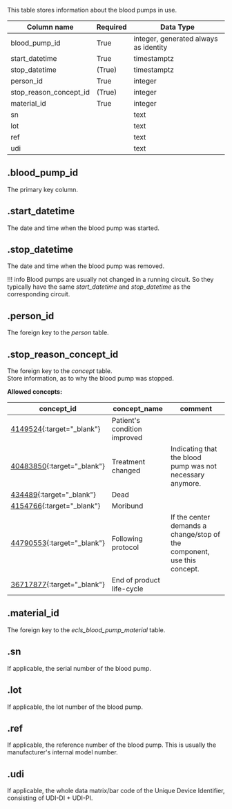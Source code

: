 This table stores information about the blood pumps in use.

| Column name             | Required | Data Type                             |
| ----------------------- | -------- | ------------------------------------- |
| blood_pump_id           | True     | integer, generated always as identity |
| start_datetime          | True     | timestamptz                           |
| stop_datetime           | (True)   | timestamptz                           |
| person_id               | True     | integer                               |
| stop_reason_concept_id  | (True)   | integer                               |
| material_id             | True     | integer                               |
| sn                      |          | text                                  |
| lot                     |          | text                                  |
| ref                     |          | text                                  |
| udi                     |          | text                                  |

## .blood_pump_id
The primary key column.

## .start_datetime
The date and time when the blood pump was started.

## .stop_datetime
The date and time when the blood pump was removed.

!!! info
    Blood pumps are usually not changed in a running circuit. So they
    typically have the same *start_datetime* and *stop_datetime* as the corresponding
    circuit.

## .person_id
The foreign key to the *person* table.

## .stop_reason_concept_id
The foreign key to the *concept* table. <br>
Store information, as to why the blood pump was stopped.

**Allowed concepts:**

| concept_id                                                                          | concept_name                                                                      | comment                                                                          |
|-------------------------------------------------------------------------------------|-----------------------------------------------------------------------------------|----------------------------------------------------------------------------------|
| [4149524](https://athena.ohdsi.org/search-terms/terms/4149524/){:target="_blank"}   | Patient's condition improved                                                      |                                                                                  |
| [40483850](https://athena.ohdsi.org/search-terms/terms/40483850/){:target="_blank"} | Treatment changed                                                                 | Indicating that the blood pump was not necessary anymore.                        |
| [434489](https://athena.ohdsi.org/search-terms/terms/434489/){:target="_blank"}     | Dead                                                                              |                                                                                  |
| [4154766](https://athena.ohdsi.org/search-terms/terms/4154766/){:target="_blank"}   | Moribund                                                                          |                                                                                  |
| [44790553](https://athena.ohdsi.org/search-terms/terms/44790553/){:target="_blank"} | Following protocol                                                                | If the center demands a change/stop of the component, use this concept.          |
| [36717877](https://athena.ohdsi.org/search-terms/terms/36717877/){:target="_blank"} | End of product life-cycle                                                         |                                                                                  |


## .material_id
The foreign key to the *ecls_blood_pump_material* table.

## .sn
If applicable, the serial number of the blood pump.

## .lot
If applicable, the lot number of the blood pump.

## .ref
If applicable, the reference number of the blood pump. This is usually
the manufacturer's internal model number.

## .udi
If applicable, the whole data matrix/bar code of the Unique Device Identifier,
consisting of UDI-DI + UDI-PI.
